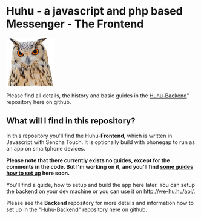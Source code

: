 # Huhu - a javascript and php based Messenger - The Frontend

![image](https://raw.githubusercontent.com/JanST123/Huhu_Frontend/master/icons/icon.png)

Please find all details, the history and basic guides in the [Huhu-Backend](https://github.com/JanST123/Huhu)" repository here on github.


## What will I find in this repository?

In this repository you'll find the Huhu-**Frontend**, which is written in Javascript with Sencha Touch. It is optionally build with phonegap to run as an app on smartphone devices.

**Please note that there currently exists no guides, except for the comments in the code. But I'm working on it, and you'll 
find <u>some guides how to set up</u> here soon.**

You'll find a guide, how to setup and build the app here later. You can setup the backend on your dev machine or  you can use it on http://we-hu.hu/api/.

Please see the **Backend** repository for more details and information how to set up in the "[Huhu-Backend](https://github.com/JanST123/Huhu)" repository here on github.


